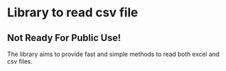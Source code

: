 # Library to read csv file

## Not Ready For Public Use!

The library aims to provide fast and simple methods to read both excel and csv files.